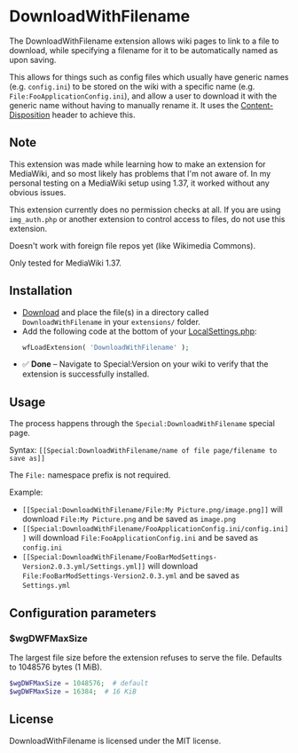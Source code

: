 # DownloadWithFilename

The DownloadWithFilename extension allows wiki pages to link to a file to download, while specifying a filename for it to be automatically named as upon saving.

This allows for things such as config files which usually have generic names (e.g. `config.ini`) to be stored on the wiki with a specific name (e.g. `File:FooApplicationConfig.ini`), and allow a user to download it with the generic name without having to manually rename it. It uses the [Content-Disposition](https://developer.mozilla.org/en-US/docs/Web/HTTP/Headers/Content-Disposition) header to achieve this.

## Note

This extension was made while learning how to make an extension for MediaWiki, and so most likely has problems that I'm not aware of. In my personal testing on a MediaWiki setup using 1.37, it worked without any obvious issues.

This extension currently does no permission checks at all. If you are using `img_auth.php` or another extension to control access to files, do not use this extension.

Doesn't work with foreign file repos yet (like Wikimedia Commons).

Only tested for MediaWiki 1.37.

## Installation

* [Download](https://github.com/ihaveamac/mediawiki-extensions-DownloadWithFilename/archive/refs/heads/main.tar.gz) and place the file(s) in a directory called `DownloadWithFilename` in your `extensions/` folder.
* Add the following code at the bottom of your [LocalSettings.php](https://www.mediawiki.org/wiki/Manual:LocalSettings.php):
  ```php
  wfLoadExtension( 'DownloadWithFilename' );
  ```
* ✅ **Done** – Navigate to Special:Version on your wiki to verify that the extension is successfully installed.

## Usage

The process happens through the `Special:DownloadWithFilename` special page.

Syntax: `[[Special:DownloadWithFilename/name of file page/filename to save as]]`

The `File:` namespace prefix is not required.

Example:
* `[[Special:DownloadWithFilename/File:My Picture.png/image.png]]` will download `File:My Picture.png` and be saved as `image.png`
* `[[Special:DownloadWithFilename/FooApplicationConfig.ini/config.ini]]` will download `File:FooApplicationConfig.ini` and be saved as `config.ini`
* `[[Special:DownloadWithFilename/FooBarModSettings-Version2.0.3.yml/Settings.yml]]` will download `File:FooBarModSettings-Version2.0.3.yml` and be saved as `Settings.yml`

## Configuration parameters

### $wgDWFMaxSize

The largest file size before the extension refuses to serve the file. Defaults to 1048576 bytes (1 MiB).
```php
$wgDWFMaxSize = 1048576;  # default
$wgDWFMaxSize = 16384;  # 16 KiB
```

## License

DownloadWithFilename is licensed under the MIT license.
